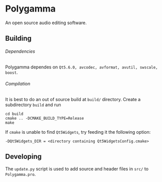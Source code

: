 # Polygamma

An open source audio editing software.

## Building

###### Dependencies
Polygamma dependes on `Qt5.6.0, avcodec, avformat, avutil, swscale, boost`.

###### Compilation
It is best to do an out of source build at `build/` directory. Create a
subdirectory `build` and run
```
cd build
cmake .. -DCMAKE_BUILD_TYPE=Release
make
```
If `cmake` is unable to find `Qt5Widgets`, try feeding it the following option:
```
-DQt5Widgets_DIR = <directory containing Qt5WidgetsConfig.cmake>
```
## Developing

The `update.py` script is used to add source and header files in `src/` to `Polygamma.pro`.
